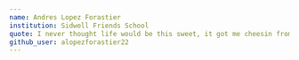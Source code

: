 ```yaml
---
name: Andres Lopez Forastier
institution: Sidwell Friends School
quote: I never thought life would be this sweet, it got me cheesin from cheek to cheek.
github_user: alopezforastier22
---
```

